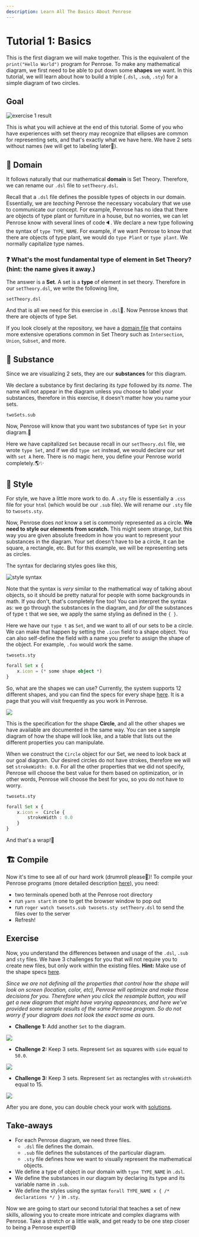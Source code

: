 ```yaml
---
description: Learn All The Basics About Penrose
---
```


# Tutorial 1: Basics

This is the first diagram we will make together. This is the equivalent of the `print("Hello World")` program for Penrose. To make any mathematical diagram, we first need to be able to put down some **shapes** we want. In this tutorial, we will learn about how to build a triple \(`.dsl`, `.sub`, `.sty`\) for a simple diagram of two circles.

## Goal

![exercise 1 result](https://github.com/penrose/penrose/raw/docs-edit/assets/tutorial/part1/2sets_nolabel.png)

This is what you will achieve at the end of this tutorial. Some of you who have experiences with set theory may recognize that ellipses are common for representing sets, and that's exactly what we have here. We have 2 sets without names \(we will get to labeling later😬\).

## 📄 Domain

It follows naturally that our mathematical **domain** is Set Theory. Therefore, we can rename our `.dsl` file to `setTheory.dsl`.

Recall that a `.dsl` file defines the possible types of objects in our domain. Essentially, we are _teaching_ Penrose the necessary vocabulary that we use to communicate our concept. For example, Penrose has no idea that there are objects of type plant or furniture in a house, but no worries, we can let Penrose know with several lines of code🔈. We declare a new type following the syntax of `type TYPE_NAME`. For example, if we want Penrose to know that there are objects of type plant, we would do `type Plant` or `type plant`. We normally capitalize type names.

### ❓ What's the most fundamental type of element in Set Theory? \(hint: the name gives it away.\)

The answer is a **Set**. A set is a **type** of element in set theory. Therefore in our `setTheory.dsl`, we write the following line,

`setTheory.dsl`

And that is all we need for this exercise in `.dsl`🎉. Now Penrose knows that there are objects of type Set.

If you look closely at the repository, we have a [domain file](https://github.com/penrose/penrose/blob/main/examples/set-theory-domain/setTheory.dsl) that contains more extensive operations common in Set Theory such as `Intersection`, `Union`, `Subset`, and more.

## 📄 Substance

Since we are visualizing 2 sets, they are our **substances** for this diagram.

We declare a substance by first declaring its _type_ followed by its _name_. The name will not appear in the diagram unless you choose to label your substances, therefore in this exercise, it doesn't matter how you name your sets.

`twoSets.sub`

Now, Penrose will know that you want two substances of type `Set` in your diagram.🎉

Here we have capitalized `Set` because recall in our `setTheory.dsl` file, we wrote `type Set`, and if we did `type set` instead, we would declare our set with `set A` here. There is no magic here, you define your Penrose world completely.🌎✨

## 📄 Style

For style, we have a little more work to do. A `.sty` file is essentially a `.css` file for your `html` \(which would be our `.sub` file\). We will rename our `.sty` file to `twosets.sty`.

Now, Penrose does _not_ know a set is commonly represented as a circle. **We need to style our elements from scratch.** This might seem strange, but this way you are given absolute freedom in how you want to represent your substances in the diagram. Your set doesn't have to be a circle, it can be square, a rectangle, etc. But for this example, we will be representing sets as circles.

The syntax for declaring styles goes like this,

![style syntax](https://github.com/penrose/penrose/raw/docs-edit/assets/tutorial/part1/syntax.png)

Note that the syntax is _very_ similar to the mathematical way of talking about objects, so it should be pretty natural for people with some backgrounds in math. If you don't, that's completely fine too! You can interpret the syntax as: we go through the substances in the diagram, and _for all_ the substances of type `t` that we see, we apply the same styling as defined in the `{ }`.

Here we have our `type t` as `Set`, and we want to all of our sets to be a circle. We can make that happen by setting the `.icon` field to a shape object. You can also self-define the field with a name you prefer to assign the shape of the object. For example, `.foo` would work the same.

`twosets.sty`

```typescript
forall Set x {
    x.icon = (* some shape object *)
}
```

So, what are the shapes we can use? Currently, the system supports 12 different shapes, and you can find the specs for every shape [here](https://github.com/penrose/penrose/wiki/Shape-library). It is a page that you will visit frequently as you work in Penrose.

![](.gitbook/assets/circle_spec.png)

This is the specification for the shape **Circle**, and all the other shapes we have available are documented in the same way. You can see a sample diagram of how the shape will look like, and a table that lists out the different properties you can manipulate.

When we construct the `Circle` object for our Set, we need to look back at our goal diagram. Our desired circles do not have strokes, therefore we will set `strokeWidth: 0.0`. For all the other properties that we did not specify, Penrose will choose the best value for them based on optimization, or in other words, Penrose will choose the best for you, so you do not have to worry.

`twosets.sty`

```typescript
forall Set x {
    x.icon =  Circle {
        strokeWidth : 0.0
    }
}
```

And that's a wrap!🎉

## 🏗️ Compile

Now it's time to see all of our hard work \(drumroll please🥁\)! To compile your Penrose programs \(more detailed description [here](https://github.com/penrose/penrose/wiki/Getting-started)\), you need:

* two terminals opened both at the Penrose root directory
* run `yarn start` in one to get the browser window to pop out
* run `roger watch twosets.sub twosets.sty setTheory.dsl` to send the files over to the server
* Refresh!

## Exercise

Now, you understand the differences between and usage of the `.dsl`, `.sub` and `sty` files. We have 3 challenges for you that will not require you to create new files, but only work within the existing files. **Hint:** Make use of the shape specs [here](https://github.com/penrose/penrose/wiki/Shape-library).

_Since we are not defining all the properties that control how the shape will look on screen \(location, color, etc\), Penrose will optimize and make those decisions for you. Therefore when you click the resample button, you will get a new diagram that might have varying appearances, and here we've provided some sample results of the same Penrose program. So do not worry if your diagram does not look the exact same as ours._

* **Challenge 1:** Add another `Set` to the diagram.

![](.gitbook/assets/tutorial1c1.png)

* **Challenge 2:** Keep 3 sets. Represent `Set` as squares with `side` equal to `50.0`.

![](.gitbook/assets/tutorial1c2.png)

* **Challenge 3:** Keep 3 sets. Represent `Set` as rectangles with `strokeWidth` equal to 15.

![](.gitbook/assets/tutorial1c3.png)

After you are done, you can double check your work with [solutions](https://github.com/penrose/penrose/blob/docs-edit/tutorial/code/tutorial1/exercises-sol.md).

## Take-aways

* For each Penrose diagram, we need three files.
  * `.dsl` file defines the domain.
  * `.sub` file defines the substances of the particular diagram.
  * `.sty` file defines how we want to visually represent the mathematical objects.
* We define a type of object in our domain with `type TYPE_NAME` in `.dsl`.
* We define the substances in our diagram by declaring its type and its variable name in `.sub`.
* We define the styles using the syntax `forall TYPE_NAME x { /* declarations */ }` in `.sty`.

Now we are going to start our second tutorial that teaches a set of new skills, allowing you to create more intricate and complex diagrams with Penrose. Take a stretch or a little walk, and get ready to be one step closer to being a Penrose expert!😄

